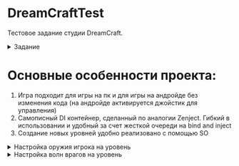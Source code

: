 # DreamCraftTest
Тестовое задание студии DreamCraft.
<details>
<summary>Задание</summary>
<br>
Игра состоит из следующих компонентов:
Игрок управляет героем, героя можно контролировать стрелочками или кнопками wasd.

У героя есть оружие из которого вылетают пули и при нажатии левой кнопки мышки герой начинает стрелять в сторону указателя.

Необходимо реализовать хотя бы 2 вида оружия и свободное переключение между ними (например оружие которое стреляет залпом и в одну точку).

Враги хаотично появляются за экраном и бегут прямо к герою. Когда враги касаются героя у него отнимаются жизни. Приветствуется создание нескольких видов врагов.

После того, как кончились жизни, игра заканчивается.

На графическую составляющую не стоит тратить много времени, она мало влияет на оценку решения. Можно использовать готовые ассеты или простые фигуры.

Требования к коду:
1) Стараться не использовать готовые решения.
2) Zenject использовать нельзя, любое самописное внедрение зависимостей приветствуется.
3) В процессе выполнения тестового задания стоит помнить о расширяемости кода, а также о производительности результата, насколько это возможно в условиях лимитированного времени.
4) Если из-за нехватки времени не получилось исправить все проблемы, достаточно их просто описать
</details>

# Основные особенности проекта:
1) Игра подходит для игры на пк и для игры на андройде без изменения кода (на андройде активируется джойстик для управления)
2) Самописный DI контейнер, сделанный по аналогии Zenject. Гибкий в использовании и удобный за счет жесткой очереди на bind and inject
3) Создание новых уровней удобно реализовано с помощью SO
<details>
<summary>Настройка оружия игрока на уровень</summary>
<br>
<img width="458" alt="image" src="https://github.com/Vanolim/DreamCraftTest/assets/60060770/7428a547-a3ba-4154-a8cd-92486f746c63">
</details>
<details>
<summary>Настройка волн врагов на уровень</summary>
<br>
<img width="458" alt="image" src="https://github.com/Vanolim/DreamCraftTest/assets/60060770/6bd44a62-5c4d-4371-ac2b-02be5a14e7a0">
</details>
